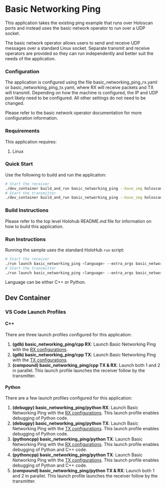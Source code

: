 # Basic Networking Ping

This application takes the existing ping example that runs over Holoscan ports and instead uses the basic
network operator to run over a UDP socket.

The basic network operator allows users to send and receive UDP messages over a standard Linux socket.
Separate transmit and receive operators are provided so they can run independently and better suit
the needs of the application.

### Configuration

The application is configured using the file basic_networking_ping_rx.yaml or basic_networking_ping_tx.yaml,
where RX will receive packets and TX will transmit. Depending on how the machine is configured, the IP and
UDP port likely need to be configured. All other settings do not need to be changed.

Please refer to the basic network operator documentation for more configuration information.

### Requirements

This application requires:
1. Linux

### Quick Start

Use the following to build and run the application:

```bash
# Start the receiver
./dev_container build_and_run basic_networking_ping --base_img holoscan-dev-container:main --language <cpp|python> --run_args basic_networking_ping_rx.yaml
# Start the transmitter
./dev_container build_and_run basic_networking_ping --base_img holoscan-dev-container:main --language <cpp|python> --run_args basic_networking_ping_tx.yaml
```


### Build Instructions

Please refer to the top level Holohub README.md file for information on how to build this application.

### Run Instructions

Running the sample uses the standard HoloHub `run` script:


```bash
# Start the receiver
./run launch basic_networking_ping <language> --extra_args basic_networking_ping_rx.yaml
# Start the transmitter
./run launch basic_networking_ping <language> --extra_args basic_networking_ping_tx.yaml
```

Language can be either C++ or Python.


## Dev Container

### VS Code Launch Profiles

#### C++

There are three launch profiles configured for this application:

1. **(gdb) basic_networking_ping/cpp RX**: Launch Basic Networking Ping with the [RX configurations](basic_networking_ping_rx.yaml).
2. **(gdb) basic_networking_ping/cpp TX**: Launch Basic Networking Ping with the [TX configurations](basic_networking_ping_tx.yaml).
3. **(compound) basic_networking_ping/cpp TX & RX**: Launch both 1 and 2 in parallel.
   This launch profile launches the receiver follow by the transmitter.

#### Python

There are a few launch profiles configured for this application:

1. **(debugpy) basic_networking_ping/python RX**: Launch Basic Networking Ping with the [RX configurations](basic_networking_ping_rx.yaml).
   This launch profile enables debugging of Python code.
2. **(debugpy) basic_networking_ping/python TX**: Launch Basic Networking Ping with the [TX configurations](basic_networking_ping_tx.yaml).
   This launch profile enables debugging of Python code.
3. **(pythoncpp) basic_networking_ping/python TX**: Launch Basic Networking Ping with the [RX configurations](basic_networking_ping_rx.yaml).
   This launch profile enables debugging of Python and C++ code.
4. **(pythoncpp) basic_networking_ping/python TX**: Launch Basic Networking Ping with the [TX configurations](basic_networking_ping_tx.yaml).
   This launch profile enables debugging of Python and C++ code.
5. **(compound) basic_networking_ping/python TX & RX**: Launch both 1 and 2 in parallel.
   This launch profile launches the receiver follow by the transmitter.
